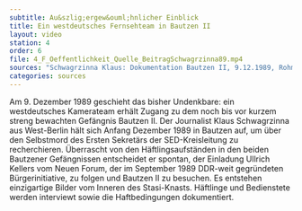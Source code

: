 ```yaml
---
subtitle: Au&szlig;ergew&ouml;hnlicher Einblick
title: Ein westdeutsches Fernsehteam in Bautzen II
layout: video
station: 4
order: 6
file: 4_F_Oeffentlichkeit_Quelle_BeitragSchwagrzinna89.mp4
sources: "Schwagrzinna Klaus: Dokumentation Bautzen II, 9.12.1989, Rohmaterial, Archiv Gedenkst&auml;tte Bautzen."
categories: sources
---
```

Am 9. Dezember 1989 geschieht das bisher Undenkbare: ein westdeutsches Kamerateam erh&auml;lt Zugang zu dem noch bis vor kurzem streng bewachten Gef&auml;ngnis Bautzen II. Der Journalist Klaus Schwagrzinna aus West-Berlin h&auml;lt sich Anfang Dezember 1989 in Bautzen auf, um &uuml;ber den Selbstmord des Ersten Sekret&auml;rs der SED-Kreisleitung zu recherchieren. &Uuml;berrascht von den H&auml;ftlingsaufst&auml;nden in den beiden Bautzener Gef&auml;ngnissen entscheidet er spontan, der Einladung Ullrich Kellers vom Neuen Forum, der im September 1989 DDR-weit gegr&uuml;ndeten B&uuml;rgerinitiative, zu folgen und Bautzen II zu besuchen. Es entstehen einzigartige Bilder vom Inneren des Stasi-Knasts. H&auml;ftlinge und Bedienstete werden interviewt sowie die Haftbedingungen dokumentiert. 